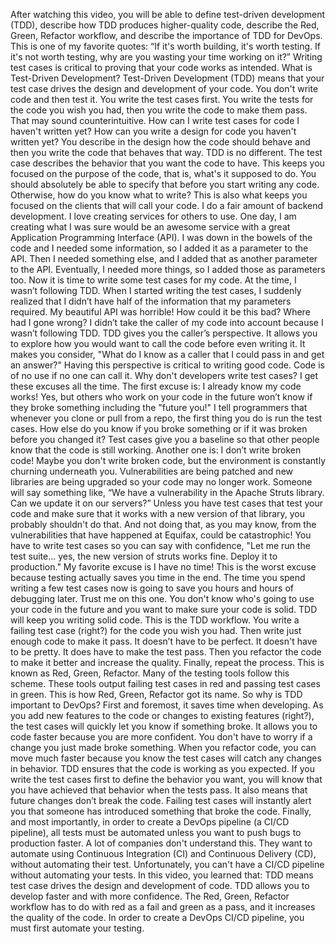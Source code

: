 After watching this video, you will be able to define test-driven development
(TDD), describe how TDD produces higher-quality code, describe the Red, Green,
Refactor workflow, and describe the importance of TDD for DevOps. This is one of
my favorite quotes: “If it's worth building, it's worth testing. If it's not
worth testing, why are you wasting your time working on it?” Writing test cases
is critical to proving that your code works as intended. What is Test-Driven
Development? Test-Driven Development (TDD) means that your test case drives the
design and development of your code. You don't write code and then test it. You
write the test cases first. You write the tests for the code you wish you had,
then you write the code to make them pass. That may sound counterintuitive. How
can I write test cases for code I haven't written yet? How can you write a
design for code you haven't written yet? You describe in the design how the code
should behave and then you write the code that behaves that way. TDD is no
different. The test case describes the behavior that you want the code to have.
This keeps you focused on the purpose of the code, that is, what's it supposed
to do. You should absolutely be able to specify that before you start writing
any code. Otherwise, how do you know what to write? This is also what keeps you
focused on the clients that will call your code. I do a fair amount of backend
development. I love creating services for others to use. One day, I am creating
what I was sure would be an awesome service with a great Application Programming
Interface (API). I was down in the bowels of the code and I needed some
information, so I added it as a parameter to the API. Then I needed something
else, and I added that as another parameter to the API. Eventually, I needed
more things, so I added those as parameters too. Now it is time to write some
test cases for my code. At the time, I wasn’t following TDD. When I started
writing the test cases, I suddenly realized that I didn’t have half of the
information that my parameters required. My beautiful API was horrible! How
could it be this bad? Where had I gone wrong? I didn’t take the caller of my
code into account because I wasn’t following TDD. TDD gives you the caller’s
perspective. It allows you to explore how you would want to call the code before
even writing it. It makes you consider, "What do I know as a caller that I could
pass in and get an answer?" Having this perspective is critical to writing good
code. Code is of no use if no one can call it. Why don't developers write test
cases? I get these excuses all the time. The first excuse is: I already know my
code works! Yes, but others who work on your code in the future won’t know if
they broke something including the "future you!" I tell programmers that
whenever you clone or pull from a repo, the first thing you do is run the test
cases. How else do you know if you broke something or if it was broken before
you changed it? Test cases give you a baseline so that other people know that
the code is still working. Another one is: I don’t write broken code! Maybe you
don't write broken code, but the environment is constantly churning underneath
you. Vulnerabilities are being patched and new libraries are being upgraded so
your code may no longer work. Someone will say something like, “We have a
vulnerability in the Apache Struts library. Can we update it on our servers?”
Unless you have test cases that test your code and make sure that it works with
a new version of that library, you probably shouldn't do that. And not doing
that, as you may know, from the vulnerabilities that have happened at Equifax,
could be catastrophic! You have to write test cases so you can say with
confidence, "Let me run the test suite... yes, the new version of struts works
fine. Deploy it to production." My favorite excuse is I have no time! This is
the worst excuse because testing actually saves you time in the end. The time
you spend writing a few test cases now is going to save you hours and hours of
debugging later. Trust me on this one. You don't know who's going to use your
code in the future and you want to make sure your code is solid. TDD will keep
you writing solid code. This is the TDD workflow. You write a failing test case
(right?) for the code you wish you had. Then write just enough code to make it
pass. It doesn’t have to be perfect. It doesn't have to be pretty. It does have
to make the test pass. Then you refactor the code to make it better and increase
the quality. Finally, repeat the process. This is known as Red, Green, Refactor.
Many of the testing tools follow this scheme. These tools output failing test
cases in red and passing test cases in green. This is how Red, Green, Refactor
got its name. So why is TDD important to DevOps? First and foremost, it saves
time when developing. As you add new features to the code or changes to existing
features (right?), the test cases will quickly let you know if something broke.
It allows you to code faster because you are more confident. You don't have to
worry if a change you just made broke something. When you refactor code, you can
move much faster because you know the test cases will catch any changes in
behavior. TDD ensures that the code is working as you expected. If you write the
test cases first to define the behavior you want, you will know that you have
achieved that behavior when the tests pass. It also means that future changes
don’t break the code. Failing test cases will instantly alert you that someone
has introduced something that broke the code. Finally, and most importantly, in
order to create a DevOps pipeline (a CI/CD pipeline), all tests must be
automated unless you want to push bugs to production faster. A lot of companies
don't understand this. They want to automate using Continuous Integration (CI)
and Continuous Delivery (CD), without automating their test. Unfortunately, you
can't have a CI/CD pipeline without automating your tests. In this video, you
learned that: TDD means test case drives the design and development of code. TDD
allows you to develop faster and with more confidence. The Red, Green, Refactor
workflow has to do with red as a fail and green as a pass, and it increases the
quality of the code. In order to create a DevOps CI/CD pipeline, you must first
automate your testing.
